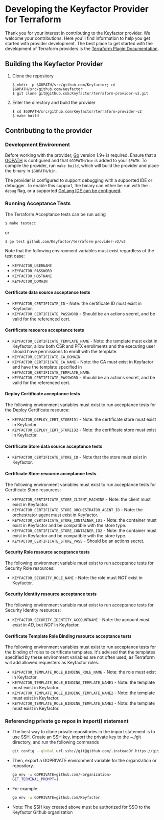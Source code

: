 # Developing the Keyfactor Provider for Terraform
Thank you for your interest in contributing to the Keyfactor provider. We welcome your contributions. Here you'll 
find information to help you get started with provider development. The best place to get
started with the development of Terraform providers is the [Terraform Plugin Documentation](https://www.terraform.io/plugin).

## Building the Keyfactor Provider
1. Clone the repository
    ```shell
   $ mkdir -p $GOPATH/src/github.com/Keyfactor; cd $GOPATH/src/github.com/Keyfactor
   $ git clone git@github.com:Keyfactor/terraform-provider-v2.git
   ```
2. Enter the directory and build the provider
    ```shell
    $ cd $GOPATH/src/github.com/Keyfactor/terraform-provider-v2
    $ make build
    ```

## Contributing to the provider
### Development Environment
Before working with the provider, [Go](http://www.golang.org) version 1.9+ is required. Ensure that a 
[GOPATH](http://golang.org/doc/code.html#GOPATH) is configured and that `$GOPATH/bin` is added to your `$PATH`. To
compile the provider, run `make build`, which will build the provider and place the binary in `$GOPATH/bin`.

The provider is configured to support debugging with a supported IDE or debugger. To enable this support, the binary
can either be run with the `-debug` flag, or a supported [GoLang IDE can be configured](https://opencredo.com/blogs/running-a-terraform-provider-with-a-debugger/).

### Running Acceptance Tests
The Terraform Acceptance tests can be run using
```bash
$ make testacc
```
or
```bash
$ go test github.com/Keyfactor/terraform-provider-v2/v2
```
Note that the following environment variables must exist regardless of the test case:
* ```KEYFACTOR_USERNAME```
* ```KEYFACTOR_PASSWORD```
* ```KEYFACTOR_HOSTNAME```
* ```KEYFACTOR_DOMAIN```

#### Certificate data source acceptance tests
* ```KEYFACTOR_CERTIFICATE_ID``` - Note: the certificate ID must exist in Keyfactor.
* ```KEYFACTOR_CERTIFICATE_PASSWORD``` - Should be an actions secret, and be valid for the referenced cert.

#### Certificate resource acceptance tests
* ```KEYFACTOR_CERTIFICATE_TEMPLATE_NAME``` - Note: the template must exist in Keyfactor, allow both CSR and PFX 
enrollments and the executing user should have permissions to enroll with the template.
* ```KEYFACTOR_CERTIFICATE_CA_DOMAIN```
* ```KEYFACTOR_CERTIFICATE_CA_NAME``` - Note: the CA must exist in Keyfactor and have the template specified in `KEYFACTOR_CERTIFICATE_TEMPLATE_NAME`.
* ```KEYFACTOR_CERTIFICATE_PASSWORD``` - Should be an actions secret, and be valid for the referenced cert.

#### Deploy Certificate acceptance tests
The following environment variables must exist to run acceptance tests for the Deploy Certificate resource:
* ```KEYFACTOR_DEPLOY_CERT_STOREID1``` - Note: the certificate store must exist in Keyfactor.
* ```KEYFACTOR_DEPLOY_CERT_STOREID2``` - Note: the certificate store must exist in Keyfactor.

#### Certificate Store data source acceptance tests
* ```KEYFACTOR_CERTIFICATE_STORE_ID``` - Note that the store must exist in Keyfactor.

#### Certificate Store resource acceptance tests
The following environment variables must exist to run acceptance tests for Certificate Store resources:
* ```KEYFACTOR_CERTIFICATE_STORE_CLIENT_MACHINE``` - Note: the client must exist in Keyfactor.
* ```KEYFACTOR_CERTIFICATE_STORE_ORCHESTRATOR_AGENT_ID``` - Note: the orchestrator agent must exist in Keyfactor.
* ```KEYFACTOR_CERTIFICATE_STORE_CONTAINER_ID1``` - Note: the container must exist in Keyfactor and be compatible with the store type.
* ```KEYFACTOR_CERTIFICATE_STORE_CONTAINER_ID2``` - Note: the container must exist in Keyfactor and be compatible with the store type.
* ```KEYFACTOR_CERTIFICATE_STORE_PASS``` - Should be an actions secret.

#### Security Role resource acceptance tests
The following environment variable must exist to run acceptance tests for Security Role resources:
* ```KEYFACTOR_SECURITY_ROLE_NAME``` - Note: the role must *NOT* exist in Keyfactor.

#### Security Identity resource acceptance tests
The following environment variable must exist to run acceptance tests for Security Identity resources:
* ```KEYFACTOR_SECURITY_IDENTITY_ACCOUNTNAME``` - Note: the account *must exist in AD*, but *NOT* in Keyfactor.

#### Certificate Template Role Binding resource acceptance tests
The following environment variables must exist to run acceptance tests for the binding of roles to certificate templates.
It's advised that the templates specified by these environment variables are not often used, as Terraform will add 
allowed requesters as Keyfactor roles.
* ```KEYFACTOR_TEMPLATE_ROLE_BINDING_ROLE_NAME``` - Note: the role must exist in Keyfactor.
* ```KEYFACTOR_TEMPLATE_ROLE_BINDING_TEMPLATE_NAME1``` - Note: the template must exist in Keyfactor.
* ```KEYFACTOR_TEMPLATE_ROLE_BINDING_TEMPLATE_NAME2``` - Note: the template must exist in Keyfactor.
* ```KEYFACTOR_TEMPLATE_ROLE_BINDING_TEMPLATE_NAME3``` - Note: the template must exist in Keyfactor.

### Referencing private go repos in import() statement
* The best way to clone private repositories in the import statement is to use SSH. Create an SSH key, import the private
  key to the ~./git directory, and run the following commands
    ```bash
    git config --global url.ssh://git@github.com/.insteadOf https://github.com/
    ```

* Then, export a GOPRIVATE environment variable for the organization or repository.
    ```bash
    go env -w GOPRIVATE=github.com/<organization>
    GIT_TERMINAL_PROMPT=1
    ```

* For example:
    ```bash
    go env -w GOPRIVATE=github.com/Keyfactor
    ```

* Note: The SSH key created above must be authorized for SSO to the Keyfactor Github organization